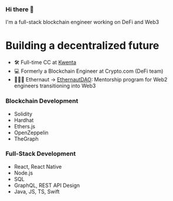 ### Hi there 👋

I'm a full-stack blockchain engineer working on DeFi and Web3

# Building a decentralized future

- 🛠 Full-time CC at <a href="https://v2.beta.kwenta.io/market/sETH">Kwenta</a>
- 💻 Formerly a Blockchain Engineer at Crypto.com (DeFi team)
- 👩🏻‍🚀 Ethernaut -> <a href="https://twitter.com/EthernautDAO">EthernautDAO</a>: Mentorship program for Web2 engineers transitioning into Web3

### Blockchain Development 

- Solidity
- Hardhat
- Ethers.js
- OpenZeppelin
- TheGraph

### Full-Stack Development

- React, React Native
- Node.js
- SQL
- GraphQL, REST API Design
- Java, JS, TS, Swift
